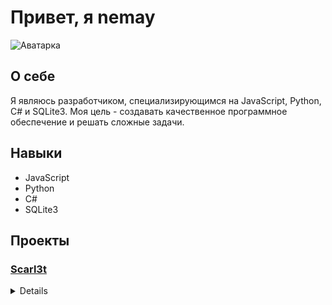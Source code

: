 <!-- Заголовок -->
# Привет, я nemay

![Аватарка](https://phoneky.co.uk/thumbs/screensavers/down/anime/fullmetala_xmabhvbh.gif)

## О себе
Я являюсь разработчиком, специализирующимся на JavaScript, Python, C# и SQLite3. Моя цель - создавать качественное программное обеспечение и решать сложные задачи.

## Навыки
- JavaScript
- Python
- C#
- SQLite3

## Проекты

### [Scarl3t](https://t.me/Scarl3t_bot)
<details align="left">
Scarl3t - это уникальный телеграм-бот, специально разработанный для упрощения и обеспечения безопасности вашего файлового опыта. Он предлагает множество удивительных функций, которые помогут вам управлять и делиться файлами с легкостью. Позвольте Scarl3t стать вашим надежным компаньоном!

📁 Хранение и передача файлов:
С помощью Scarl3t вы можете хранить свои ценные файлы на надежных серверах и получать доступ к ним в любое удобное для вас время. Он обеспечивает высокую степень защиты данных и конфиденциальности, чтобы ваши файлы были в безопасности. Забудьте о проблемах с местом на диске - Scarl3t позволяет вам сохранять файлы любого размера, гарантируя сохранность и доступность.

🔐 Создание личного токена к файлу:
Scarl3t предлагает функцию создания личного токена к вашим файлам. Это означает, что вы можете установить ограниченный доступ к определенным файлам, позволяя только выбранным лицам получить к ним доступ. Эта функция идеально подходит, когда вам нужно предоставить доступ к файлам только определенным пользователям или когда вы хотите ограничить количество загрузок. Вы имеете полный контроль!

💰 Возможность продавать свои файлы:
Scarl3t открывает перед вами уникальную возможность зарабатывать на своих файлах. Вы можете установить цену на свои цифровые продукты и предлагать их на продажу другим пользователям. Scarl3t обеспечивает безопасную транзакцию и позволяет вам контролировать свои продажи и доход. Теперь ваше творчество и знания станут еще более ценными!

Совместимость с различными форматами файлов, удобный интерфейс и высокий уровень безопасности - это лишь некоторые из тех преимуществ, которые Scarl3t предлагает своим пользователям. Погрузитесь в удобство и эффективность обмена и хранения файлов с Scarl3t. Ваша файловая история никогда не была такой красивой!
</details>
